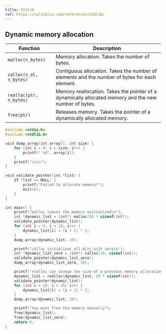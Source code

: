 ```yaml
---
title: Stdlib
ref: https://cplusplus.com/reference/cstdlib/
---
```


## Dynamic memory allocation

| Function | Description |
| --- | --- |
| `malloc(n_bytes)` | Memory allocation. Takes the number of bytes. |
| `calloc(n_el, n_bytes)` | Contiguous allocation. Takes the number of elements and the number of bytes for each element. |
| `realloc(ptr, n_bytes)` | Memory reallocation. Takes the pointer of a dynamically allocated memory and the new number of bytes. |
| `free(ptr)` | Releases memory. Takes the pointer of a dynamically allocated memory. |

```c
#include <stdio.h>
#include <stdlib.h>

void dump_array(int array[], int size) {
    for (int i = 0; i < size; i++) {
        printf(" %d", array[i]);
    }
    printf("\n\n");
}

void validate_pointer(int *list) {
    if (list == NULL) {
        printf("Failed to allocate memory!");
        exit(0);
    }
}

int main() {
    printf("malloc leaves the memory unitialized\n");
    int *dynamic_list = (int*) malloc(10 * sizeof(int));
    validate_pointer(dynamic_list);
    for (int i = 0; i < 10; i++) {
        dynamic_list[i] = (i + 1) * 2;
    }
    dump_array(dynamic_list, 10);

    printf("calloc initializes all bits with zero\n");
    int *dynamic_list_zero = (int*) calloc(10, sizeof(int));
    validate_pointer(dynamic_list_zero);
    dump_array(dynamic_list_zero, 10);

    printf("realloc can change the size of a previous memory allocation\n");
    dynamic_list = realloc(dynamic_list, 20 * sizeof(int));
    validate_pointer(dynamic_list);
    for (int i = 10; i < 20; i++) {
        dynamic_list[i] = (i + 1) * 2;
    }
    dump_array(dynamic_list, 20);

    printf("You must free the memory manually");
    free(dynamic_list);
    free(dynamic_list_zero);
    return 0;
}
```
